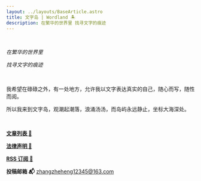 ```yaml
---
layout: ../layouts/BaseArticle.astro
title: 文字岛 | Wordland 🏝️
description: 在繁华的世界里 找寻文字的痕迹
---
```


<br/>

_在繁华的世界里_

_找寻文字的痕迹_

<br/>

我希望在碌碌之外，有一处地方，允许我以文字表达真实的自己，随心而写，随性而阅。

所以我来到文字岛，观潮起潮落，浪涌汤汤，而岛屿永远静止，坐标大海深处。

<br/>

**[文章列表 📜](/words)**

**[法律声明 📃](/declarations)**

**[RSS 订阅 📰](/rss.xml)**

**投稿邮箱 📬** zhangzheheng12345@163.com
